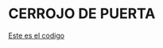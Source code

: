 # CERROJO DE PUERTA


















[Este es el codigo](https://github.com/ANGEY33/Arduino/blob/main/cerrojo_de_puerta.ino)
